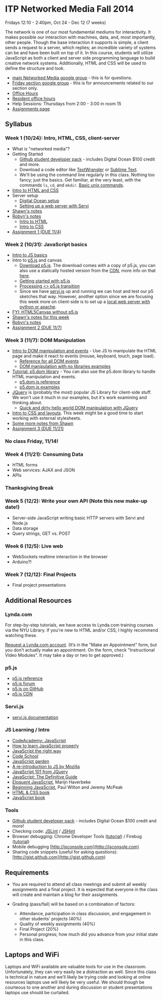 ITP Networked Media Fall 2014
=============================

Fridays 12:10 - 2:40pm, Oct 24 - Dec 12 (7 weeks)

The network is one of our most fundamental mediums for interactivity. It makes possible our interaction with machines, data, and, most importantly, other people. Though the base interaction it supports is simple, a client sends a request to a server, which replies; an incredible variety of systems can be and have been built on top of it. In this course, students will utilize JavaScript as both a client and server side programming language to build creative network systems. Additionally, HTML and CSS will be used to define the structure and look. 

* [main Networked Media google group](https://groups.google.com/a/itp.nyu.edu/forum/#!forum/networkedmedia) - this is for questions.
* [Friday section google group](https://groups.google.com/a/nyu.edu/forum/#!forum/networked-media-shiffman-2014-group) - this is for announcements related to our section only.
* [Office Hours](https://itp.nyu.edu/inwiki/Signup/Shiffman)
* [Resident office hours](https://itp.nyu.edu/inwiki/)
* Help Sessions: Thursdays from 2:00 - 3:00 in room 15
* [Assignments page](https://github.com/shiffman/itp-networked-media/wiki)


## Syllabus

### Week 1 (10/24): Intro, HTML, CSS, client-server

* What is "networked media"?
* Getting Started
    * [Github student developer pack](https://education.github.com/pack) - includes Digital Ocean $100 credit and more.
    * Download a code editor like [TextWrangler](http://www.barebones.com/products/textwrangler/) or [Sublime Text](http://www.sublimetext.com/).
    * We'll be using the command line regularly in this class. Nothing too fancy; just the basics. Get familiar, at the very least, with the commands `ls`, `cd`, and `mkdir`. [Basic unix commands](http://www.webmonkey.com/2010/02/learn_enough_unix_for_your_resume/#Basic_Commands).
* [Intro to HTML and CSS](https://github.com/lmccart/p5.js/wiki/Intro-to-HTML-and-CSS)
* Server setup
    * [Digital Ocean setup](https://github.com/robynitp/networkedmedia/wiki/Digital-Ocean-Set-up)
    * [Setting up a web server with Servi](https://github.com/robynitp/networkedmedia/wiki/Web-Servers-with-Servi)
* [Shawn's notes](http://itp.nyu.edu/~sve204/commlabnetworkedmedia_fall2014/week1.html)
* [Robyn's notes](https://github.com/robynitp/networkedmedia/wiki/Week-1-Notes)
    * [Intro to HTML](https://github.com/robynitp/networkedmedia/wiki/Intro-to-HTML)
    * [Intro to CSS](https://github.com/robynitp/networkedmedia/wiki/Intro-to-CSS)
* [Assignment 1 (DUE 11/4)](https://github.com/shiffman/itp-networked-media/wiki/Week-1-Homework)

### Week 2 (10/31): JavaScript basics
* [Intro to JS basics](https://github.com/lmccart/p5.js/wiki/JavaScript-basics)
* Intro to [p5.js](http://p5js.org) and canvas
  * [Download p5.js](http://p5js.org/download/). The download comes with a copy of p5.js, you can also use a statically hosted version from the [CDN](http://cdnjs.com/libraries/p5.js), more info on that [here](http://p5js.org/get-started/#file-setup).
  * [Getting started with p5.js](http://p5js.org/get-started/)
  * [Processing <> p5.js transition](https://github.com/lmccart/p5.js/wiki/Processing-transition)
  * Since we have [servi.js](https://github.com/antiboredom/servi.js) up and running we can host and test our p5 sketches that way. However, another option since we are focusing this week more on client-side is to set up a [local web server with python or apache](https://github.com/lmccart/p5.js/wiki/Local-server). 
* [FYI: HTML5Canvas without p5.js](https://developer.mozilla.org/en-US/docs/Web/API/Canvas_API/Tutorial)
* [Shawn's notes for this week](http://itp.nyu.edu/~sve204/commlabnetworkedmedia_fall2014/week2.html)
* [Robyn's notes](https://github.com/robynitp/networkedmedia/wiki/Week-2-Notes)
* [Assignment 2 (DUE 11/7)](https://github.com/shiffman/itp-networked-media/wiki/Week-2-Homework)

### Week 3 (11/7): DOM Manipulation
* [Intro to DOM manipulation and events](https://github.com/lmccart/p5.js/wiki/Intro-to-DOM-manipulation-and-events) - Use JS to manipulate the HTML page and make it react to events (mouse, keyboard, touch, page load). 
  * [Reference for all DOM events](https://developer.mozilla.org/en-US/docs/Web/Events)
  * [DOM manipulation with no libraries examples](https://github.com/shiffman/itp-networked-media/tree/master/week3/02_dom_pure_js)
* [Tutorial: p5.dom library](https://github.com/lmccart/p5.js/wiki/Beyond-the-canvas) - You can also use the p5.dom library to handle HTML manipulation and events.
  * [p5.dom.js reference](http://p5js.org/reference/#/libraries/p5.dom)
  * [p5.dom.js examples](https://github.com/shiffman/itp-networked-media/tree/master/week3/04_dom_p5)
* [JQuery](http://jquery.com/) is (probably the most) popular JS Library for client-side stuff.  We won't use it much in our examples, but it's work examining and thinking about.
  * [Quick and dirty hello world DOM manipulation with JQuery](https://github.com/shiffman/itp-networked-media/blob/master/week3/03_dom_jquery/sketch.js)
* [Intro to CSS and layouts](https://github.com/lmccart/p5.js/wiki/Intro-to-HTML-and-CSS#css).  This week might be a good time to start working with external stylesheets.
* [Some more notes from Shawn](http://itp.nyu.edu/~sve204/commlabnetworkedmedia_fall2014/week3.html)
* [Assignment 3 (DUE 11/21)](https://github.com/shiffman/itp-networked-media/wiki/Week-3-Homework)

### No class Friday, 11/14!

### Week 4 (11/21): Consuming Data
* HTML forms
* Web services: AJAX and JSON
* APIs

### Thanksgiving Break

### Week 5 (12/2): Write your own API (Note this new make-up date!)
* Server-side JavaScript writing basic HTTP servers with Servi and Node.js
* Data storage
* Query strings, GET vs. POST

### Week 6 (12/5): Live web
* WebSockets realtime interaction in the browser
* Arduino?!

### Week 7 (12/12): Final Projects
* Final project presentations


## Additional Resources

### Lynda.com

For step-by-step tutorials, we have access to Lynda.com training courses via the NYU Library. If you're new to HTML and/or CSS, I highly recommend watching these.

[Request a Lynda.com account](http://nyu.libguides.com/digitalstudio/appointments).  (It’s in the "Make an Appointment" form, but you don’t actually make an appointment. On the form, check "Instructional Video Modules". It may take a day or two to get approved.)

### p5.js
* [p5.js reference](http://p5js.org/reference)
* [p5.js forum](http://forum.processing.org/two/)
* [p5.js on GitHub](https://github.com/lmccart/p5.js)
* [p5.js CDN](http://cdnjs.com/libraries/p5.js)

### Servi.js
* [servi.js documentation](https://github.com/antiboredom/servi.js/wiki)

### JS Learning / Intro
* [CodeAcademy: JavaScript](http://www.codecademy.com/tracks/javascript)
* [How to learn JavaScript properly](http://javascriptissexy.com/how-to-learn-javascript-properly/)
* [JavaScript the right way](http://www.jstherightway.org/)
* [Code School](https://www.codeschool.com/paths/javascript)
* [JavaScript garden](http://bonsaiden.github.io/JavaScript-Garden/)
* [A re-introduction to JS by Mozilla](https://developer.mozilla.org/en-US/docs/Web/JavaScript/A_re-introduction_to_JavaScript)
* [JavaScript 101 from JQuery](https://learn.jquery.com/javascript-101/)
* [JavaScript: The Definitive Guide](http://shop.oreilly.com/product/9780596000486.do)
* [Eloquent JavaScript](http://eloquentjavascript.net/contents.html), Marijn Haverbeke
* [Beginning JavaScript](http://www.amazon.com/Beginning-JavaScript-Paul-Wilton/dp/0470525932), Paul Wilton and Jeremy McPeak
* [HTML & CSS book](http://www.htmlandcssbook.com/)
* [JavaScript book](http://www.javascriptbook.com/)

### Tools
* [Github student developer pack](https://education.github.com/pack) - includes Digital Ocean $100 credit and more!
* Checking code: [JSLint](http://www.jslint.com/) / [JSHint](http://www.jshint.com)
* Browser debugging: Chrome Developer Tools ([tutorial](https://developer.chrome.com/extensions/tut_debugging)) / Firebug ([tutorial](http://www.developerfusion.com/article/139949/debugging-javascript-with-firebug/))
* Mobile debugging [http://jsconsole.com](http://jsconsole.com)
* Sharing code snippets (useful for asking questions): [http://gist.github.com](http://gist.github.com)

## Requirements
* You are required to attend all class meetings and submit all weekly assignments and a final project.  It is expected that everyone in the class will create and maintain a blog for their assignments.

* Grading (pass/fail) will be based on a combination of factors:
    - Attendance, participation in class discussion, and engagement in other students' projects (40%)
    - Quality of weekly assignments (40%) 
    - Final Project (20%)
    - Personal progress; how much did you advance from your initial state in this class.

## Laptops and WiFi
Laptops and WiFi available are valuable tools for use in the classroom. Unfortunately, they can very easily be a distraction as well. Since this class is technical in nature and we’ll likely be trying code and looking at online resources laptops use will likely be very useful. We should though be courteous to one another and during discussion or student presentations laptops use should be curtailed.
